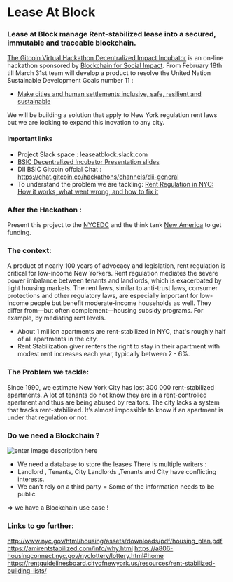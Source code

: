 # Lease At Block 
### Lease at Block manage Rent-stabilized lease into a secured, immutable and traceable blockchain. 

[The Gitcoin Virtual Hackathon Decentralized Impact Incubator](https://gitcoin.co/hackathon/onboard/decentralized-impact-incubator/) is an on-line hackathon sponsored by [Blockchain for Social Impact](blockchainforsocialimpact.com/). 
From February 18th till March 31st team will develop a product to resolve the United Nation Sustainable Development Goals number 11 :

 - [Make cities and human settlements inclusive, safe, resilient and sustainable](https://sustainabledevelopment.un.org/sdg11)
 
 We will be building a solution that apply to New York regulation rent laws but we are looking to expand this inovation to any city.

#### Important links
 - Project Slack space : leaseatblock.slack.com
 -  [BSIC Decentralized Incubator Presentation slides ](https://docs.google.com/presentation/d/1R_sQtz0454G4nNclYzuyi_MrEfSZgaBUaSlPP4usseI/edit#slide=id.g6f17f92e59_0_4) 
 - DII BSIC Gitcoin offcial Chat : https://chat.gitcoin.co/hackathons/channels/dii-general
 - To understand the problem we are tackling: [Rent Regulation in NYC: How it works, what went wrong, and how to fix it](https://www.cssny.org/publications/entry/rent-regulation-in-new-york-city)


### After the Hackathon : 
Present this project to the [NYCEDC](https://edc.nyc/) and the think tank [New America](https://www.newamerica.org/) to get funding. 
 
### The context:
A product of nearly 100 years of advocacy and legislation, rent regulation is critical for low-income New Yorkers.
Rent regulation mediates the severe power imbalance between tenants and landlords, which is exacerbated by tight housing markets. The rent laws, similar to anti-trust laws, consumer protections and other regulatory laws, are especially important for low-income people but benefit moderate-income households as well. They differ from—but often complement—housing subsidy programs. For example, by mediating rent levels.

- About 1 million apartments are rent-stabilized in NYC, that's roughly half of all apartments in the city. 
- Rent Stabilization giver renters the right to stay in their apartment with modest rent increases each year, typically between 2 - 6%.

### The Problem we tackle:
Since 1990, we estimate New York City has lost 300 000 rent-stabilized apartments. A lot of tenants do not know they are in a rent-controlled apartment and thus are being abused by realtors.  The city lacks a system that tracks rent-stabilized. It’s almost impossible to know if an apartment is under that regulation or not. 

### Do we need a Blockchain ?
![enter image description here](https://i.ibb.co/PFq09Yx/Screenshot-from-2019-10-14-01-48-54.png)

 - We need a database to store the leases There is multiple writers :
 - Landlord , Tenants, City Landlords ,Tenants and City have conflicting interests. 
 - We can’t rely on a third party = Some of the information needs to be public

⇒ we have a Blockchain use case ! 

### Links to go further:
http://www.nyc.gov/html/housing/assets/downloads/pdf/housing_plan.pdf
https://amirentstabilized.com/info/why.html
https://a806-housingconnect.nyc.gov/nyclottery/lottery.html#home
https://rentguidelinesboard.cityofnewyork.us/resources/rent-stabilized-building-lists/

